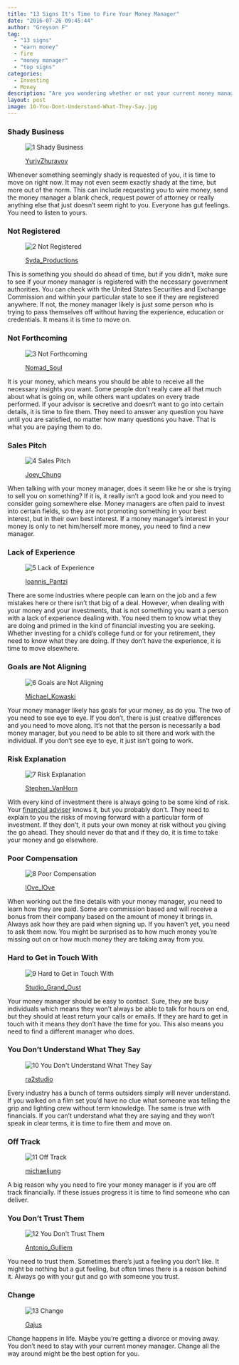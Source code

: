 ```yaml
---
title: "13 Signs It's Time to Fire Your Money Manager"
date: "2016-07-26 09:45:44"
author: "Greyson F"
tag:
  - "13 signs"
  - "earn money"
  - fire
  - "money manager"
  - "top signs"
categories:
  - Investing
  - Money
description: "Are you wondering whether or not your current money manager is right for you? Well, here are 13 signs they are wrong for you and that you need to fire them."
layout: post
image: 10-You-Dont-Understand-What-They-Say.jpg
---
```


### Shady Business

<figure aria-describedby="caption-attachment-3887" class="wp-caption alignnone" id="attachment_3887" style="width: 700px">

![1 Shady Business](/posts/1-Shady-Business.jpg)<figcaption class="wp-caption-text" id="caption-attachment-3887">[YuriyZhuravov](http://www.shutterstock.com/pic-117768667/stock-photo-the-dark-side-of-human-psychological-portrait.html)

</figcaption></figure>

Whenever something seemingly shady is requested of you, it is time to move on right now. It may not even seem exactly shady at the time, but more out of the norm. This can include requesting you to wire money, send the money manager a blank check, request power of attorney or really anything else that just doesn’t seem right to you. Everyone has gut feelings. You need to listen to yours.

### Not Registered

<figure aria-describedby="caption-attachment-3888" class="wp-caption alignnone" id="attachment_3888" style="width: 700px">

![2 Not Registered](/posts/2-Not-Registered.jpg)<figcaption class="wp-caption-text" id="caption-attachment-3888">[Syda_Productions](http://www.shutterstock.com/pic-141986974/stock-photo-bright-picture-of-man-with-crossed-fingers.html)</figcaption></figure>

This is something you should do ahead of time, but if you didn’t, make sure to see if your money manager is registered with the necessary government authorities. You can check with the United States Securities and Exchange Commission and within your particular state to see if they are registered anywhere. If not, the money manager likely is just some person who is trying to pass themselves off without having the experience, education or credentials. It means it is time to move on.

### Not Forthcoming

<figure aria-describedby="caption-attachment-3889" class="wp-caption alignnone" id="attachment_3889" style="width: 700px">

![3 Not Forthcoming](/posts/3-Not-Forthcoming.jpg)<figcaption class="wp-caption-text" id="caption-attachment-3889">[Nomad_Soul](http://www.shutterstock.com/pic-150536339/stock-photo-insubordinate-man-with-zipped-mouth.html)</figcaption></figure>

It is your money, which means you should be able to receive all the necessary insights you want. Some people don’t really care all that much about what is going on, while others want updates on every trade performed. If your advisor is secretive and doesn’t want to go into certain details, it is time to fire them. They need to answer any question you have until you are satisfied, no matter how many questions you have. That is what you are paying them to do.

### Sales Pitch

<figure aria-describedby="caption-attachment-3890" class="wp-caption alignnone" id="attachment_3890" style="width: 700px">

![4 Sales Pitch](/posts/4-Sales-Pitch.jpg)<figcaption class="wp-caption-text" id="caption-attachment-3890">[Joey_Chung](http://www.shutterstock.com/pic-323189642/stock-photo-businessman-and-businesswoman-meeting-on-sales-pitch.html)</figcaption></figure>

When talking with your money manager, does it seem like he or she is trying to sell you on something? If it is, it really isn’t a good look and you need to consider going somewhere else. Money managers are often paid to invest into certain fields, so they are not promoting something in your best interest, but in their own best interest. If a money manager’s interest in your money is only to net him/herself more money, you need to find a new manager.

### Lack of Experience

<figure aria-describedby="caption-attachment-3891" class="wp-caption alignnone" id="attachment_3891" style="width: 700px">

![5 Lack of Experience](/posts/5-Lack-of-Experience.jpg)<figcaption class="wp-caption-text" id="caption-attachment-3891">[Ioannis_Pantzi](http://www.shutterstock.com/pic-84365341/stock-photo-young-handsome-man-in-black-suit-and-glasses-laughing-against-gray-textured-wall.html)</figcaption></figure>

There are some industries where people can learn on the job and a few mistakes here or there isn’t that big of a deal. However, when dealing with your money and your investments, that is not something you want a person with a lack of experience dealing with. You need them to know what they are doing and primed in the kind of financial investing you are seeking. Whether investing for a child’s college fund or for your retirement, they need to know what they are doing. If they don’t have the experience, it is time to move elsewhere.

### Goals are Not Aligning

<figure aria-describedby="caption-attachment-3892" class="wp-caption alignnone" id="attachment_3892" style="width: 700px">

![6 Goals are Not Aligning](/posts/6-Goals-are-Not-Aligning.jpg)<figcaption class="wp-caption-text" id="caption-attachment-3892">[Michael_Kowaski](http://www.shutterstock.com/pic-84221587/stock-photo-disappointed-young-businesswoman-isolated-on-white.html)</figcaption></figure>

Your money manager likely has goals for your money, as do you. The two of you need to see eye to eye. If you don’t, there is just creative differences and you need to move along. It’s not that the person is necessarily a bad money manager, but you need to be able to sit there and work with the individual. If you don’t see eye to eye, it just isn’t going to work.

### Risk Explanation

<figure aria-describedby="caption-attachment-3893" class="wp-caption alignnone" id="attachment_3893" style="width: 700px">

![7 Risk Explanation](/posts/7-Risk-Explanation.jpg)<figcaption class="wp-caption-text" id="caption-attachment-3893">[Stephen_VanHorn](http://www.shutterstock.com/pic-100931329/stock-photo-male-executive-drawing-a-risk-assessment-diagram.html)</figcaption></figure>

With every kind of investment there is always going to be some kind of risk. Your [financial adviser](http://www.kiplinger.com/article/investing/T023-C000-S002-knowing-when-to-fire-your-financial-adviser.html) knows it, but you probably don’t. They need to explain to you the risks of moving forward with a particular form of investment. If they don’t, it puts your own money at risk without you giving the go ahead. They should never do that and if they do, it is time to take your money and go elsewhere.

### Poor Compensation

<figure aria-describedby="caption-attachment-3894" class="wp-caption alignnone" id="attachment_3894" style="width: 700px">

![8 Poor Compensation](/posts/8-Poor-Compensation.jpg)<figcaption class="wp-caption-text" id="caption-attachment-3894">[lOve_lOve](http://www.shutterstock.com/pic-318636617/stock-photo-human-hand-and-empty-wallet-broke.html)</figcaption></figure>

When working out the fine details with your money manager, you need to learn how they are paid. Some are commission based and will receive a bonus from their company based on the amount of money it brings in. Always ask how they are paid when signing up. If you haven’t yet, you need to ask them now. You might be surprised as to how much money you’re missing out on or how much money they are taking away from you.

### Hard to Get in Touch With

<figure aria-describedby="caption-attachment-3895" class="wp-caption alignnone" id="attachment_3895" style="width: 700px">

![9 Hard to Get in Touch With](/posts/9-Hard-to-Get-in-Touch-With.jpg)<figcaption class="wp-caption-text" id="caption-attachment-3895">[Studio_Grand_Oust](http://www.shutterstock.com/pic-336126071/stock-photo-stress-at-work-concept-burnout-young-female-manager-working-in-sparse-office-environment.html)</figcaption></figure>

Your money manager should be easy to contact. Sure, they are busy individuals which means they won’t always be able to talk for hours on end, but they should at least return your calls or emails. If they are hard to get in touch with it means they don’t have the time for you. This also means you need to find a different manager who does.

### You Don’t Understand What They Say

<figure aria-describedby="caption-attachment-3896" class="wp-caption alignnone" id="attachment_3896" style="width: 700px">

![10 You Don't Understand What They Say](/posts/10-You-Dont-Understand-What-They-Say.jpg)<figcaption class="wp-caption-text" id="caption-attachment-3896">[ra2studio](http://www.shutterstock.com/pic-428235247/stock-photo-young-amateur-confused-businessman-not-understanding-why-he-is-getting-fired-concept-with-drawn.html)</figcaption></figure>

Every industry has a bunch of terms outsiders simply will never understand. If you walked on a film set you’d have no clue what someone was telling the grip and lighting crew without term knowledge. The same is true with financials. If you can’t understand what they are saying and they won’t speak in clear terms, it is time to fire them and move on.

### Off Track

<figure aria-describedby="caption-attachment-3897" class="wp-caption alignnone" id="attachment_3897" style="width: 700px">

![11 Off Track](/posts/11-Off-Track.jpg)<figcaption class="wp-caption-text" id="caption-attachment-3897">[michaeljung](http://www.shutterstock.com/pic-95039431/stock-photo-elderly-couple-having-argument-over-expense.html)</figcaption></figure>

A big reason why you need to fire your money manager is if you are off track financially. If these issues progress it is time to find someone who can deliver.

### You Don’t Trust Them

<figure aria-describedby="caption-attachment-3898" class="wp-caption alignnone" id="attachment_3898" style="width: 700px">

![12 You Don't Trust Them](/posts/12-You-Dont-Trust-Them.jpg)<figcaption class="wp-caption-text" id="caption-attachment-3898">[Antonio_Gulliem](http://www.shutterstock.com/pic-397094602/stock-photo-front-view-of-two-angry-businesspeople-using-computers-disputing-at-workplace-and-looking-sideways.html)</figcaption></figure>

You need to trust them. Sometimes there’s just a feeling you don’t like. It might be nothing but a gut feeling, but often times there is a reason behind it. Always go with your gut and go with someone you trust.

### Change

<figure aria-describedby="caption-attachment-3899" class="wp-caption alignnone" id="attachment_3899" style="width: 700px">

![13 Change](/posts/13-Change.jpg)<figcaption class="wp-caption-text" id="caption-attachment-3899">[Gajus](http://www.shutterstock.com/pic-263748254/stock-photo-close-up-businessman-in-business-suit-showing-small-white-card-with-change-is-good-message.html)

</figcaption></figure>

Change happens in life. Maybe you’re getting a divorce or moving away. You don’t need to stay with your current money manager. Change all the way around might be the best option for you.
